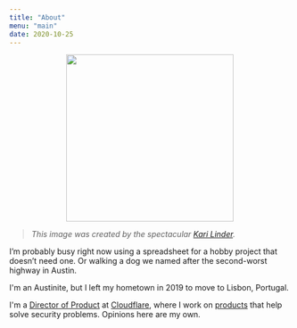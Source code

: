 ```yaml
---
title: "About"
menu: "main"
date: 2020-10-25
---
```


<div style="text-align:center">
<img src="/static/sam-task.jpeg" class="center" width="300"/>
</div>

> _This image was created by the spectacular [Kari Linder](https://twitter.com/kkblinder?s=20)._

I’m probably busy right now using a spreadsheet for a hobby project that doesn’t need one. Or walking a dog we named after the second-worst highway in Austin.

I'm an Austinite, but I left my hometown in 2019 to move to Lisbon, Portugal.

I'm a [Director of Product](https://www.linkedin.com/in/samrhea/) at [Cloudflare](https://www.cloudflare.com/), where I work on [products](https://teams.cloudflare.com/) that help solve security problems. Opinions here are my own.
